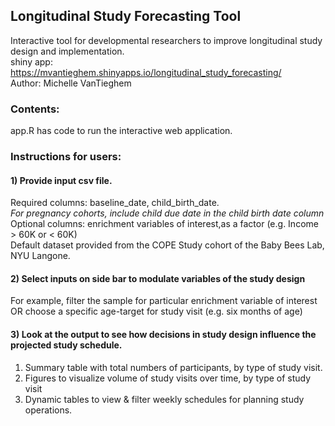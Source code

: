 ## Longitudinal Study Forecasting Tool 

Interactive tool for developmental researchers to improve longitudinal study design and implementation. \
shiny app: https://mvantieghem.shinyapps.io/longitudinal_study_forecasting/ \
Author: Michelle VanTieghem

### Contents: 
app.R has code to run the interactive web application. 

### Instructions for users: 
#### 1) Provide input csv file. 
Required columns: baseline_date, child_birth_date. \
*For pregnancy cohorts, include child due date in the child birth date column* \
Optional columns: enrichment variables of interest,as a factor (e.g. Income > 60K or < 60K) \
Default dataset provided from the COPE Study cohort of the Baby Bees Lab, NYU Langone.

#### 2) Select inputs on side bar to modulate variables of the study design
For example, filter the sample for particular enrichment variable of interest \
OR choose a specific age-target for study visit (e.g. six months of age)
#### 3) Look at the output to see how decisions in study design influence the projected study schedule.
1) Summary table with total numbers of participants, by type of study visit. 
2) Figures to visualize volume of study visits over time, by type of study visit 
3) Dynamic tables to view & filter weekly schedules for planning study operations.
